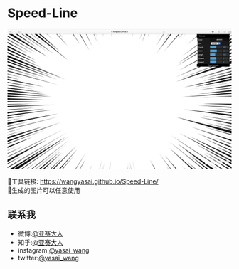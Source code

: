 # Speed-Line

![](https://github.com/wangyasai/Speed-Line/blob/gh-pages/image/1.png)   
   

🔗工具链接: https://wangyasai.github.io/Speed-Line/        
📝生成的图片可以任意使用    

      



## 联系我
+ 微博:[@亚赛大人](https://weibo.com/psaiaevegas/profile?rightmod=1&wvr=6&mod=personnumber)
+ 知乎:[@亚赛大人](https://www.zhihu.com/people/wang-ya-sai/activities)
+ instagram:[@yasai_wang](https://www.instagram.com/yasaisai/)
+ twitter:[@yasai_wang](https://twitter.com/yasai_wang)






